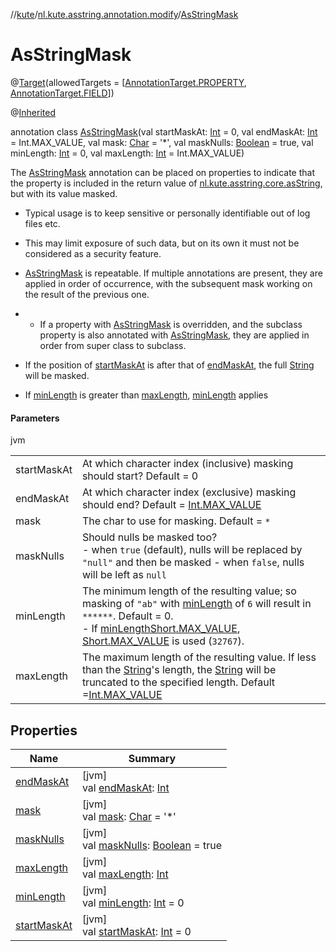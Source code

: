 //[kute](../../../index.md)/[nl.kute.asstring.annotation.modify](../index.md)/[AsStringMask](index.md)

# AsStringMask

@[Target](https://kotlinlang.org/api/latest/jvm/stdlib/kotlin.annotation/-target/index.html)(allowedTargets = [[AnnotationTarget.PROPERTY](https://kotlinlang.org/api/latest/jvm/stdlib/kotlin.annotation/-annotation-target/-p-r-o-p-e-r-t-y/index.html), [AnnotationTarget.FIELD](https://kotlinlang.org/api/latest/jvm/stdlib/kotlin.annotation/-annotation-target/-f-i-e-l-d/index.html)])

@[Inherited](https://docs.oracle.com/javase/8/docs/api/java/lang/annotation/Inherited.html)

annotation class [AsStringMask](index.md)(val startMaskAt: [Int](https://kotlinlang.org/api/latest/jvm/stdlib/kotlin/-int/index.html) = 0, val endMaskAt: [Int](https://kotlinlang.org/api/latest/jvm/stdlib/kotlin/-int/index.html) = Int.MAX_VALUE, val mask: [Char](https://kotlinlang.org/api/latest/jvm/stdlib/kotlin/-char/index.html) = '*', val maskNulls: [Boolean](https://kotlinlang.org/api/latest/jvm/stdlib/kotlin/-boolean/index.html) = true, val minLength: [Int](https://kotlinlang.org/api/latest/jvm/stdlib/kotlin/-int/index.html) = 0, val maxLength: [Int](https://kotlinlang.org/api/latest/jvm/stdlib/kotlin/-int/index.html) = Int.MAX_VALUE)

The [AsStringMask](index.md) annotation can be placed on properties to indicate that the property is included in the return value of [nl.kute.asstring.core.asString](../../nl.kute.asstring.core/as-string.md), but with its value masked.

- 
   Typical usage is to keep sensitive or personally identifiable out of log files etc.
- 
   This may limit exposure of such data, but on its own it must not be considered as a security feature.
- 
   [AsStringMask](index.md) is repeatable. If multiple annotations are present, they are applied in order of occurrence, with the subsequent mask working on the result of the previous one.
- - 
      If a property with [AsStringMask](index.md) is overridden, and the subclass property is also annotated with       [AsStringMask](index.md), they are applied in order from super class to subclass.

- 
   If the position of [startMaskAt](start-mask-at.md) is after that of [endMaskAt](end-mask-at.md), the full [String](https://kotlinlang.org/api/latest/jvm/stdlib/kotlin/-string/index.html) will be masked.
- 
   If [minLength](min-length.md) is greater than [maxLength](max-length.md), [minLength](min-length.md) applies

#### Parameters

jvm

| | |
|---|---|
| startMaskAt | At which character index (inclusive) masking should start? Default = 0 |
| endMaskAt | At which character index (exclusive) masking should end? Default = [Int.MAX_VALUE](https://kotlinlang.org/api/latest/jvm/stdlib/kotlin/-int/-m-a-x_-v-a-l-u-e.html) |
| mask | The char to use for masking. Default = `*` |
| maskNulls | Should nulls be masked too?<br>-     when `true` (default), nulls will be replaced by `"null"` and then be masked -     when `false`, nulls will be left as `null` |
| minLength | The minimum length of the resulting value; so masking of `"ab"` with [minLength](min-length.md) of `6` will result in `******`. Default = 0.<br>-     If [minLength](min-length.md)[Short.MAX_VALUE](https://kotlinlang.org/api/latest/jvm/stdlib/kotlin/-short/-m-a-x_-v-a-l-u-e.html), [Short.MAX_VALUE](https://kotlinlang.org/api/latest/jvm/stdlib/kotlin/-short/-m-a-x_-v-a-l-u-e.html) is used (`32767`). |
| maxLength | The maximum length of the resulting value. If less than the [String](https://kotlinlang.org/api/latest/jvm/stdlib/kotlin/-string/index.html)'s length, the [String](https://kotlinlang.org/api/latest/jvm/stdlib/kotlin/-string/index.html) will be truncated to the specified length. Default =[Int.MAX_VALUE](https://kotlinlang.org/api/latest/jvm/stdlib/kotlin/-int/-m-a-x_-v-a-l-u-e.html) |

## Properties

| Name | Summary |
|---|---|
| [endMaskAt](end-mask-at.md) | [jvm]<br>val [endMaskAt](end-mask-at.md): [Int](https://kotlinlang.org/api/latest/jvm/stdlib/kotlin/-int/index.html) |
| [mask](mask.md) | [jvm]<br>val [mask](mask.md): [Char](https://kotlinlang.org/api/latest/jvm/stdlib/kotlin/-char/index.html) = '*' |
| [maskNulls](mask-nulls.md) | [jvm]<br>val [maskNulls](mask-nulls.md): [Boolean](https://kotlinlang.org/api/latest/jvm/stdlib/kotlin/-boolean/index.html) = true |
| [maxLength](max-length.md) | [jvm]<br>val [maxLength](max-length.md): [Int](https://kotlinlang.org/api/latest/jvm/stdlib/kotlin/-int/index.html) |
| [minLength](min-length.md) | [jvm]<br>val [minLength](min-length.md): [Int](https://kotlinlang.org/api/latest/jvm/stdlib/kotlin/-int/index.html) = 0 |
| [startMaskAt](start-mask-at.md) | [jvm]<br>val [startMaskAt](start-mask-at.md): [Int](https://kotlinlang.org/api/latest/jvm/stdlib/kotlin/-int/index.html) = 0 |
